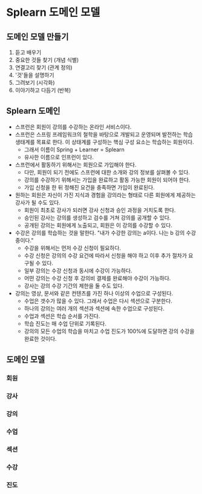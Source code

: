 # Splearn 도메인 모델

## 도메인 모델 만들기
1. 듣고 배우기
2. 중요한 것들 찾기 (개념 식별)
3. 연결고리 찾기 (관계 정의)
4. '것'들을 설명하기
5. 그려보기 (시각화)
6. 이야기하고 다듬기 (반복)

## Splearn 도메인
- 스프런은 회원이 강의를 수강하는 온라인 서비스이다. 
- 스프런은 스프링 프레임워크의 철학을 바탕으로 개발되고 운영되며 발전하는 학습 생태계를 목표로 한다. 이 상태계를 구성하는 핵심 구성 요소는 학습하는 회원이다. 
   - 그래서 이름이 Spring + Learner = Splearn
   - 유사한 이름으로 인프런이 있다. 
- 스프런에서 활동하기 위해서는 회원으로 가입해야 한다. 
  - 다만, 회원이 되기 전에도 스프런에 대한 소개와 강의 정보를 살펴볼 수 있다.
  - 강의를 수강하기 위해서는 가입을 완료하고 활동 가능한 회원이 되어야 한다.
  - 가입 신청을 한 뒤 정해진 요건을 충족하면 가입이 완료된다. 
- 원하는 회원은 자신이 가진 지식과 경험을 강의라는 형태로 다른 회원에게 제공하는 강사가 될 수도 있다.
  - 회원이 최초로 강사가 되러면 강사 신청과 승인 과정을 거치도록 한다. 
  - 승인된 강사는 강의를 생성하고 검수를 거쳐 강의를 공개할 수 있다. 
  - 공개된 강의는 회원에게 노출되고, 회원은 이 강의를 수강할 수 있다. 
- 수강은 강의를 학습하는 것을 말한다. "내가 수강한 강의는 a이다. 나는 b 강의 수강 중이다."
  - 수강을 위해서는 먼저 수강 신청이 필요하다. 
  - 수강 신청은 강의의 수강 요건에 따라서 신청을 해야 하고 이후 추가 절차가 요구될 수 있다. 
  - 일부 강의는 수강 신청과 동시에 수강이 가능하다. 
  - 어떤 강의는 수강 신청 후 강의비 결제를 완료해야 수강이 가능하다. 
  - 강사는 강의 수강 기간의 제한을 둘 수도 있다. 
- 강의는 영상, 문서와 같은 컨텐츠를 가진 하나 이상의 수업으로 구성된다. 
  - 수업은 갯수가 많을 수 있다. 그래서 수업은 다시 섹션으로 구분한다.
  - 하나의 강의는 여러 개의 섹션과 섹션에 속한 수업으로 구성된다. 
  - 수업과 섹션은 학습 순서를 가진다.
  - 학습 진도는 매 수업 단위로 기록된다.
  - 강의의 모든 수업의 학습을 마치고 수업 진도가 100%에 도달하면 강의 수강을 완료한 것이다. 

## 도메인 모델

### 회원

### 강사

### 강의

### 수업

### 섹션

### 수강

### 진도